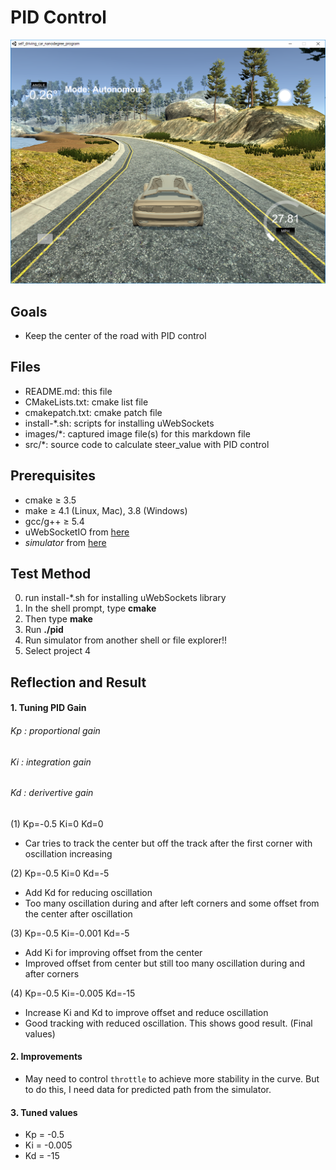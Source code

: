 # **PID Control**

![simulator screen capture](./images/sim_capture.png)

## Goals
* Keep the center of the road with PID control

## Files
* README.md: this file
* CMakeLists.txt: cmake list file
* cmakepatch.txt: cmake patch file
* install-*.sh: scripts for installing uWebSockets
* images/*: captured image file(s) for this markdown file
* src/*: source code to calculate steer_value with PID control


## Prerequisites
* cmake &ge; 3.5
* make &ge; 4.1 (Linux, Mac), 3.8 (Windows)
* gcc/g++ &ge; 5.4
* uWebSocketIO from [here](https://github.com/uNetworking/uWebSockets)
* *simulator* from [here](https://github.com/udacity/self-driving-car-sim/releases/)

## Test Method
0. run install-*.sh for installing uWebSockets library
1. In the shell prompt, type **cmake**
2. Then type **make**
3. Run **./pid**
4. Run simulator from another shell or file explorer!!
5. Select project 4

## Reflection and Result

#### 1. Tuning PID Gain
###### Kp : proportional gain
###### Ki : integration gain
###### Kd : derivertive gain

(1) Kp=-0.5 Ki=0 Kd=0
  - Car tries to track the center but off the track after the first corner with oscillation increasing
  
(2) Kp=-0.5 Ki=0 Kd=-5
  - Add Kd for reducing oscillation
  - Too many oscillation during and after left corners and some offset from the center after oscillation

(3) Kp=-0.5 Ki=-0.001 Kd=-5
  - Add Ki for improving offset from the center
  - Improved offset from center but still too many oscillation during and after corners
  
(4) Kp=-0.5 Ki=-0.005 Kd=-15
  - Increase Ki and Kd to improve offset and reduce oscillation
  - Good tracking with reduced oscillation. This shows good result. (Final values)

#### 2. Improvements
- May need to control `throttle` to achieve more stability in the curve. But to do this, I need data for predicted path from the simulator.

#### 3. Tuned values
  - Kp = -0.5
  - Ki = -0.005
  - Kd = -15
